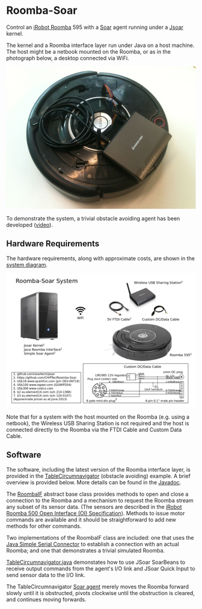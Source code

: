 Roomba-Soar
===========

Control an [iRobot Roomba](http://www.irobot.com) 595 with a
[Soar](http://sitemaker.umich.edu/soar/home) agent running under a
[Jsoar](https://github.com/soartech/jsoar) kernel.

The kernel and a Roomba interface layer run under Java on a host
machine. The host might be a netbook mounted on the Roomba, or as in
the photograph below, a desktop connected via WiFi.

![](www/media/RoombaSoar.jpg)

To demonstrate the system, a trivial obstacle avoiding agent has been
developed ([video](http://youtu.be/_xIfJ1AbCM4)).

Hardware Requirements
---------------------

The hardware requirements, along with approximate costs, are shown in
the [system diagram](www/media/Roomba-SoarSystemDiagram.pdf).

![](www/media/Roomba-SoarSystemDiagram.png)

Note that for a system with the host mounted on the Roomba (e.g. using
a netbook), the Wireless USB Sharing Station is not required and the
host is connected directly to the Roomba via the FTDI Cable and Custom
Data Cable.

Software
--------

The software, including the latest version of the Roomba interface
layer, is provided in the [TableCircumnavigator](TableCircumnavigator)
(obstacle avoiding) example. A brief overview is provided below. More details can be found in the [Javadoc](TableCircumnavigator/dist/javadoc/index.html).

The [RoombaIF](TableCircumnavigator/dist/javadoc/roombaif/package-summary.html)
abstract base class provides methods to open and close a connection to
the Roomba and a mechanism to request the Roomba stream any subset of
its sensor data. (The sensors are described in the
[iRobot Roomba 500 Open Interface (OI) Specification](www/iRobot_Roomba_500_Open_Interface_Spec.pdf)). Methods
to issue motor commands are available and it should be straightforward
to add new methods for other commands.

Two implementations of the RoombaIF class are included: one that uses
the
[Java Simple Serial Connector](https://github.com/scream3r/java-simple-serial-connector)
to establish a connection with an actual Roomba; and one that
demonstrates a trivial simulated Roomba.

[TableCircumnavigator.java](TableCircumnavigator/src/tablecircumnavigator/TableCircumnavigator.java)
demonstates how to use JSoar SoarBeans to receive output commands from
the agent's I/O link and JSoar Quick Input to send sensor data to the
I/O link.

The TableCircumnavigator
[Soar agent](TableCircumnavigator/soar/table-circumnavigator.soar)
merely moves the Roomba forward slowly until it is obstructed, pivots
clockwise until the obstruction is cleared, and continues moving
forwards.
 
